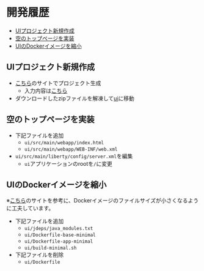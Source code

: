 <!-- omit in toc -->
# 開発履歴

- [UIプロジェクト新規作成](#uiプロジェクト新規作成)
- [空のトップページを実装](#空のトップページを実装)
- [UIのDockerイメージを縮小](#uiのdockerイメージを縮小)

## UIプロジェクト新規作成

- [こちら](https://openliberty.io/start/)のサイトでプロジェクト生成
  - 入力内容は[こちら](./generate-project.png)
- ダウンロードしたzipファイルを解凍して[ui](./ui/)に移動

## 空のトップページを実装

- 下記ファイルを追加
  - `ui/src/main/webapp/index.html`
  - `ui/src/main/webapp/WEB-INF/web.xml`
- `ui/src/main/liberty/config/server.xml`を編集
    - `ui`アプリケーションのrootを`/`に変更

## UIのDockerイメージを縮小

※[こちら](https://community.ibm.com/community/user/wasdevops/blogs/joseph-mcclure/2021/11/08/creating-a-minimized-liberty-container-image)のサイトを参考に、Dockerイメージのファイルサイズが小さくなるように工夫しています。

- 下記ファイルを追加
  - `ui/jdeps/java_modules.txt`
  - `ui/Dockerfile-base-minimal`
  - `ui/Dockerfile-app-minimal`
  - `ui/build-minimal.sh`
- 下記ファイルを削除
  - `ui/Dockerfile`
